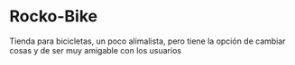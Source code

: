 # Rocko-Bike
Tienda para bicicletas, un poco alimalista, pero tiene la opción de cambiar cosas y de ser muy amigable con los usuarios 
